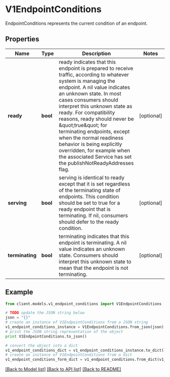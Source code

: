 # V1EndpointConditions

EndpointConditions represents the current condition of an endpoint.

## Properties
Name | Type | Description | Notes
------------ | ------------- | ------------- | -------------
**ready** | **bool** | ready indicates that this endpoint is prepared to receive traffic, according to whatever system is managing the endpoint. A nil value indicates an unknown state. In most cases consumers should interpret this unknown state as ready. For compatibility reasons, ready should never be \&quot;true\&quot; for terminating endpoints, except when the normal readiness behavior is being explicitly overridden, for example when the associated Service has set the publishNotReadyAddresses flag. | [optional] 
**serving** | **bool** | serving is identical to ready except that it is set regardless of the terminating state of endpoints. This condition should be set to true for a ready endpoint that is terminating. If nil, consumers should defer to the ready condition. | [optional] 
**terminating** | **bool** | terminating indicates that this endpoint is terminating. A nil value indicates an unknown state. Consumers should interpret this unknown state to mean that the endpoint is not terminating. | [optional] 

## Example

```python
from client.models.v1_endpoint_conditions import V1EndpointConditions

# TODO update the JSON string below
json = "{}"
# create an instance of V1EndpointConditions from a JSON string
v1_endpoint_conditions_instance = V1EndpointConditions.from_json(json)
# print the JSON string representation of the object
print V1EndpointConditions.to_json()

# convert the object into a dict
v1_endpoint_conditions_dict = v1_endpoint_conditions_instance.to_dict()
# create an instance of V1EndpointConditions from a dict
v1_endpoint_conditions_form_dict = v1_endpoint_conditions.from_dict(v1_endpoint_conditions_dict)
```
[[Back to Model list]](../README.md#documentation-for-models) [[Back to API list]](../README.md#documentation-for-api-endpoints) [[Back to README]](../README.md)


